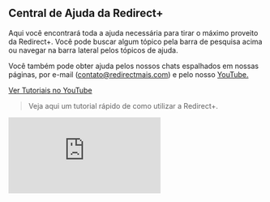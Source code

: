 ## Central de Ajuda da Redirect+

Aqui você encontrará toda a ajuda necessária para tirar o máximo proveito da Redirect+. Você pode buscar algum tópico pela barra de pesquisa acima ou navegar na barra lateral pelos tópicos de ajuda.

Você também pode obter ajuda pelos nossos chats espalhados em nossas páginas, por e-mail (contato@redirectmais.com) e pelo nosso <a href="https://www.youtube.com/channel/UCeKCqmc7R83EGcq64FV6-og">YouTube.</a>

<a class="text-white btn btn-success" href="https://www.youtube.com/channel/UCeKCqmc7R83EGcq64FV6-og"><i class="mdi mdi-youtube"></i> Ver Tutoriais no YouTube</a>

> Veja aqui um tutorial rápido de como utilizar a Redirect+.

<div class="embed-responsive embed-responsive-16by9 col-12 col-md-8">
  <iframe class="embed-responsive-item" src="https://www.youtube.com/embed/9qrptfGTScE" title="YouTube video player" frameborder="0" allow="accelerometer; autoplay; clipboard-write; encrypted-media; gyroscope; picture-in-picture" allowfullscreen></iframe>
</div>
